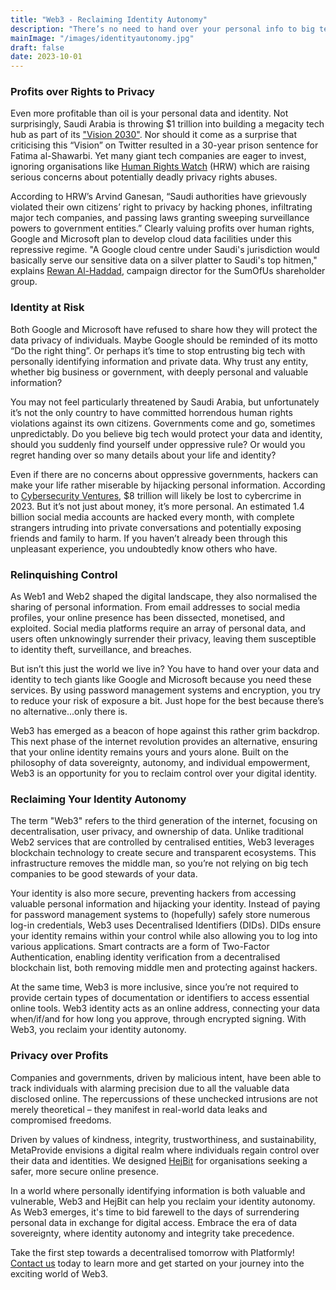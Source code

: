 ```yaml
---
title: "Web3 - Reclaiming Identity Autonomy"
description: "There’s no need to hand over your personal info to big tech. Find out how Web3 can help you reclaim your identity autonomy."
mainImage: "/images/identityautonomy.jpg"
draft: false
date: 2023-10-01
---
```


### Profits over Rights to Privacy

Even more profitable than oil is your personal data and identity. Not surprisingly, Saudi Arabia is throwing $1 trillion into building a megacity tech hub as part of its ["Vision 2030"](https://www.businessinsider.com/microsoft-google-hand-dissident-data-to-saudi-arabia-activists-say-2023-7?IR=T). Nor should it come as a surprise that criticising this “Vision” on Twitter resulted in a 30-year prison sentence for Fatima al-Shawarbi. Yet many giant tech companies are eager to invest, ignoring organisations like [Human Rights Watch](https://www.hrw.org/news/2023/04/13/saudi-arabia-microsoft-should-hold-data-center) (HRW) which are raising serious concerns about potentially deadly privacy rights abuses.

According to HRW’s Arvind Ganesan, “Saudi authorities have grievously violated their own citizens’ right to privacy by hacking phones, infiltrating major tech companies, and passing laws granting sweeping surveillance powers to government entities.” Clearly valuing profits over human rights, Google and Microsoft plan to develop cloud data facilities under this repressive regime. "A Google cloud centre under Saudi's jurisdiction would basically serve our sensitive data on a silver platter to Saudi's top hitmen," explains [Rewan Al-Haddad](https://nypost.com/2022/04/24/google-investors-warn-saudi-data-project-could-be-used-by-hitmen/), campaign director for the SumOfUs shareholder group.

### Identity at Risk

Both Google and Microsoft have refused to share how they will protect the data privacy of individuals. Maybe Google should be reminded of its motto “Do the right thing”. Or perhaps it’s time to stop entrusting big tech with personally identifying information and private data. Why trust any entity, whether big business or government, with deeply personal and valuable information?

You may not feel particularly threatened by Saudi Arabia, but unfortunately it’s not the only country to have committed horrendous human rights violations against its own citizens. Governments come and go, sometimes unpredictably. Do you believe big tech would protect your data and identity, should you suddenly find yourself under oppressive rule? Or would you regret handing over so many details about your life and identity?

Even if there are no concerns about oppressive governments, hackers can make your life rather miserable by hijacking personal information. According to [Cybersecurity Ventures](https://cybersecurityventures.com/cybercrime-to-cost-the-world-8-trillion-annually-in-2023/), $8 trillion will likely be lost to cybercrime in 2023. But it’s not just about money, it’s more personal. An estimated 1.4 billion social media accounts are hacked every month, with complete strangers intruding into private conversations and potentially exposing friends and family to harm. If you haven’t already been through this unpleasant experience, you undoubtedly know others who have.

### Relinquishing Control

As Web1 and Web2 shaped the digital landscape, they also normalised the sharing of personal information. From email addresses to social media profiles, your online presence has been dissected, monetised, and exploited. Social media platforms require an array of personal data, and users often unknowingly surrender their privacy, leaving them susceptible to identity theft, surveillance, and breaches.

But isn’t this just the world we live in? You have to hand over your data and identity to tech giants like Google and Microsoft because you need these services. By using password management systems and encryption, you try to reduce your risk of exposure a bit. Just hope for the best because there’s no alternative...only there is.

Web3 has emerged as a beacon of hope against this rather grim backdrop. This next phase of the internet revolution provides an alternative, ensuring that your online identity remains yours and yours alone. Built on the philosophy of data sovereignty, autonomy, and individual empowerment, Web3 is an opportunity for you to reclaim control over your digital identity.

### Reclaiming Your Identity Autonomy

The term "Web3" refers to the third generation of the internet, focusing on decentralisation, user privacy, and ownership of data. Unlike traditional Web2 services that are controlled by centralised entities, Web3 leverages blockchain technology to create secure and transparent ecosystems. This infrastructure removes the middle man, so you’re not relying on big tech companies to be good stewards of your data.

Your identity is also more secure, preventing hackers from accessing valuable personal information and hijacking your identity. Instead of paying for password management systems to (hopefully) safely store numerous log-in credentials, Web3 uses Decentralised Identifiers (DIDs). DIDs ensure your identity remains within your control while also allowing you to log into various applications. Smart contracts are a form of Two-Factor Authentication, enabling identity verification from a decentralised blockchain list, both removing middle men and protecting against hackers.

At the same time, Web3 is more inclusive, since you’re not required to provide certain types of documentation or identifiers to access essential online tools. Web3 identity acts as an online address, connecting your data when/if/and for how long you approve, through encrypted signing. With Web3, you reclaim your identity autonomy.

### Privacy over Profits

Companies and governments, driven by malicious intent, have been able to track individuals with alarming precision due to all the valuable data disclosed online. The repercussions of these unchecked intrusions are not merely theoretical – they manifest in real-world data leaks and compromised freedoms.

Driven by values of kindness, integrity, trustworthiness, and sustainability, MetaProvide envisions a digital realm where individuals regain control over their data and identities. We designed [HejBit](https://metaprovide.org/hejbit) for organisations seeking a safer, more secure online presence.

In a world where personally identifying information is both valuable and vulnerable, Web3 and HejBit can help you reclaim your identity autonomy. As Web3 emerges, it's time to bid farewell to the days of surrendering personal data in exchange for digital access. Embrace the era of data sovereignty, where identity autonomy and integrity take precedence.

Take the first step towards a decentralised tomorrow with Platformly! [Contact us](mailto:hey@metaprovide.org?subject=Learn%20more%20about%20Web3%20and%20Platformly) today to learn more and get started on your journey into the exciting world of Web3.